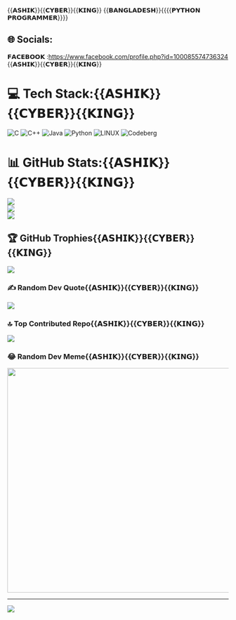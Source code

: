 {{𝗔𝗦𝗛𝗜𝗞}}{{𝗖𝗬𝗕𝗘𝗥}}{{𝗞𝗜𝗡𝗚}}
{{𝗕𝗔𝗡𝗚𝗟𝗔𝗗𝗘𝗦𝗛}}{{{{𝗣𝗬𝗧𝗛𝗢𝗡 𝗣𝗥𝗢𝗚𝗥𝗔𝗠𝗠𝗘𝗥}}}}

## 🌐 Socials:
𝗙𝗔𝗖𝗘𝗕𝗢𝗢𝗞 :https://www.facebook.com/profile.php?id=100085574736324
{{𝗔𝗦𝗛𝗜𝗞}}{{𝗖𝗬𝗕𝗘𝗥}}{{𝗞𝗜𝗡𝗚}}

# 💻 Tech Stack:{{𝗔𝗦𝗛𝗜𝗞}}{{𝗖𝗬𝗕𝗘𝗥}}{{𝗞𝗜𝗡𝗚}}
![C](https://img.shields.io/badge/c-%2300599C.svg?style=for-the-badge&logo=c&logoColor=white) ![C++](https://img.shields.io/badge/c++-%2300599C.svg?style=for-the-badge&logo=c%2B%2B&logoColor=white) ![Java](https://img.shields.io/badge/java-%23ED8B00.svg?style=for-the-badge&logo=java&logoColor=white) ![Python](https://img.shields.io/badge/python-3670A0?style=for-the-badge&logo=python&logoColor=ffdd54) ![LINUX](https://img.shields.io/badge/Linux-FCC624?style=for-the-badge&logo=linux&logoColor=black) ![Codeberg](https://img.shields.io/badge/Codeberg-2185D0?style=for-the-badge&logo=Codeberg&logoColor=white)
# 📊 GitHub Stats:{{𝗔𝗦𝗛𝗜𝗞}}{{𝗖𝗬𝗕𝗘𝗥}}{{𝗞𝗜𝗡𝗚}}
![](https://github-readme-stats.vercel.app/api?username=ashikvai999&theme=dark&hide_border=false&include_all_commits=true&count_private=true)<br/>
![](https://github-readme-streak-stats.herokuapp.com/?user=ashikvai999&theme=dark&hide_border=false)<br/>
![](https://github-readme-stats.vercel.app/api/top-langs/?username=ashikvai999&theme=dark&hide_border=false&include_all_commits=true&count_private=true&layout=compact)

## 🏆 GitHub Trophies{{𝗔𝗦𝗛𝗜𝗞}}{{𝗖𝗬𝗕𝗘𝗥}}{{𝗞𝗜𝗡𝗚}}
![](https://github-profile-trophy.vercel.app/?username=ashikvai999&theme=radical&no-frame=false&no-bg=false&margin-w=4)

### ✍️ Random Dev Quote{{𝗔𝗦𝗛𝗜𝗞}}{{𝗖𝗬𝗕𝗘𝗥}}{{𝗞𝗜𝗡𝗚}}
![](https://quotes-github-readme.vercel.app/api?type=horizontal&theme=radical)

### 🔝 Top Contributed Repo{{𝗔𝗦𝗛𝗜𝗞}}{{𝗖𝗬𝗕𝗘𝗥}}{{𝗞𝗜𝗡𝗚}}
![](https://github-contributor-stats.{{𝗔𝗦𝗛𝗜𝗞}}vercel.app/api?username=ashikvai999&limit=5&theme=dark&combine_all_yearly_contributions=true)

### 😂 Random Dev Meme{{𝗔𝗦𝗛𝗜𝗞}}{{𝗖𝗬𝗕𝗘𝗥}}{{𝗞𝗜𝗡𝗚}}
<img src="https://rm.up.railway.app/" width="512px"/>

---
[![](https://visitcount.itsvg.in/api?id=ashikvai999&icon=0&color=0)](https://visitcount.itsvg.in)

<!-- Proudly created with GPRM ( https://gprm.itsvg.in ) -->
